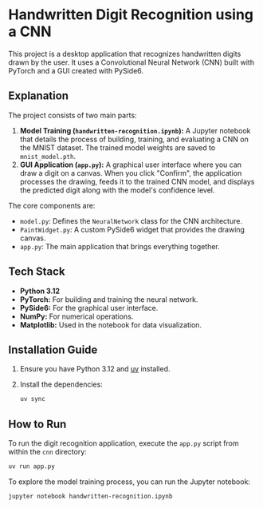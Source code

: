 # Handwritten Digit Recognition using a CNN

This project is a desktop application that recognizes handwritten digits drawn by the user. It uses a Convolutional Neural Network (CNN) built with PyTorch and a GUI created with PySide6.

## Explanation

The project consists of two main parts:

1.  **Model Training (`handwritten-recognition.ipynb`):** A Jupyter notebook that details the process of building, training, and evaluating a CNN on the MNIST dataset. The trained model weights are saved to `mnist_model.pth`.
2.  **GUI Application (`app.py`):** A graphical user interface where you can draw a digit on a canvas. When you click "Confirm", the application processes the drawing, feeds it to the trained CNN model, and displays the predicted digit along with the model's confidence level.

The core components are:
- `model.py`: Defines the `NeuralNetwork` class for the CNN architecture.
- `PaintWidget.py`: A custom PySide6 widget that provides the drawing canvas.
- `app.py`: The main application that brings everything together.

## Tech Stack

- **Python 3.12**
- **PyTorch:** For building and training the neural network.
- **PySide6:** For the graphical user interface.
- **NumPy:** For numerical operations.
- **Matplotlib:** Used in the notebook for data visualization.

## Installation Guide

1.  Ensure you have Python 3.12 and [uv](https://github.com/astral-sh/uv) installed.

2.  Install the dependencies:
    ```bash
    uv sync
    ```

## How to Run

To run the digit recognition application, execute the `app.py` script from within the `cnn` directory:

```bash
uv run app.py
```

To explore the model training process, you can run the Jupyter notebook:

```bash
jupyter notebook handwritten-recognition.ipynb
```

